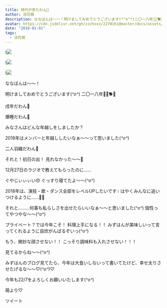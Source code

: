 ```yaml
---
title: 時代が来たわん🐩
author: 涼花萌
description: ななばんは〜〜！明けましておめでとうございます(*^o^*)二〇一八年🎍🐩🐕🐾戌年だわん🐩爆睡だわん🐩みなさんはどんな年越しをしましたか？2018年はメ...
avatar: https://cdn.jsdelivr.net/gh/zzzhxxx/227WiKi@master/docs/assets/photo/avatar/moe.jpg
date: "2018-01-01"
tags:
  - 涼花萌
---
```


!![](https://cdn.jsdelivr.net/gh/zzzhxxx/227WiKi-image@master/blog-image/moe-2018-01-01_1.jpg)

!![](https://cdn.jsdelivr.net/gh/zzzhxxx/227WiKi-image@master/blog-image/moe-2018-01-01_2.jpg)

!![](https://cdn.jsdelivr.net/gh/zzzhxxx/227WiKi-image@master/blog-image/moe-2018-01-01_3.jpg)






ななばんは〜〜！



明けましておめでとうございます(*^o^*)
二〇一八年🎍🐩🐕🐾





戌年だわん🐩




爆睡だわん🐩






みなさんはどんな年越しをしましたか？



2018年はメンバーと年越ししたいなぁ〜〜って思いました(*^o^*)






二人羽織だわん🐩











それと！初日の出！
見れなかった〜〜🌅

12月27日のラジオで教えてもらったのに……

ぐやじぃぃぃい😞
ぐっすり寝てたよ〜〜(*^o^*)




2018年は、演技・歌・ダンス全部をレベルUPしたいです☝︎
はやくみんなに追いつけるように……💃🏼



それと………何事も私らしさを出せたらいいなぁ〜〜と思いました(*^o^*)
個性ってやつやな〜〜(*^o^*)




プライベート？では今年こそ！
料理上手になる！！
みずはんが美味しいって言ってくれるように自炊がんばるぞいっ(*^o^*)



もう、微妙な顔させない！！
こっそり調味料も入れさせない！！！



見てるからね〜〜(*^o^*)







みずはんのブログ見てたら、今年は大食いしないって書いてたけど、幸せ太りさせたげるな〜〜♡(*^o^*)♡






今年も22/7をよろしくお願いいたします(*^o^*)





萌より♡


ツイート




